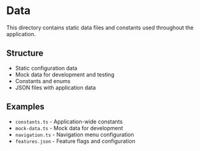 # Data

This directory contains static data files and constants used throughout the application.

## Structure

- Static configuration data
- Mock data for development and testing
- Constants and enums
- JSON files with application data

## Examples

- `constants.ts` - Application-wide constants
- `mock-data.ts` - Mock data for development
- `navigation.ts` - Navigation menu configuration
- `features.json` - Feature flags and configuration
